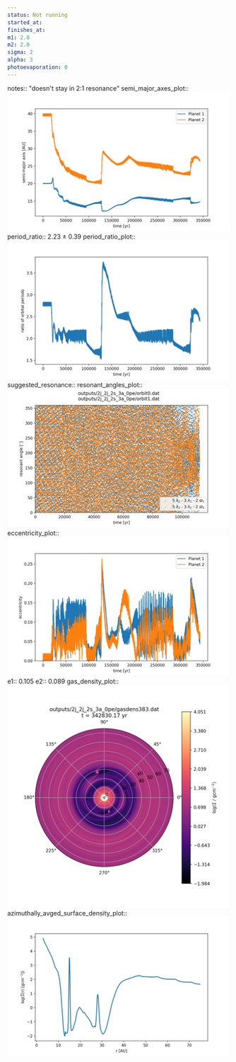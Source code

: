 ```yaml
---
status: Not running
started_at:
finishes_at:
m1: 2.0
m2: 2.0
sigma: 2
alpha: 3
photoevaporation: 0
---
```


notes:: "doesn't stay in 2:1 resonance"
semi_major_axes_plot:: ![semi_major_axes_2j_2j_2s_3a_0pe.png](plots/semi_major_axes/semi_major_axes_2j_2j_2s_3a_0pe.png)
period_ratio:: 2.23 ± 0.39
period_ratio_plot:: ![period_ratio_2j_2j_2s_3a_0pe.png](plots/period_ratio/period_ratio_2j_2j_2s_3a_0pe.png)
suggested_resonance:: 
resonant_angles_plot:: ![resonant_angles_2j_2j_2s_3a_0pe.png](plots/resonant_angles/resonant_angles_2j_2j_2s_3a_0pe.png)
eccentricity_plot:: ![eccentricity_2j_2j_2s_3a_0pe.png](plots/eccentricity/eccentricity_2j_2j_2s_3a_0pe.png)
e1:: 0.105
e2:: 0.089
gas_density_plot:: ![gas_density_2j_2j_2s_3a_0pe.png](plots/gas_density/gas_density_2j_2j_2s_3a_0pe.png)
azimuthally_avged_surface_density_plot:: ![azimuthally_avged_surface_density_2j_2j_2s_3a_0pe.png](plots/azimuthally_avged_surface_density/azimuthally_avged_surface_density_2j_2j_2s_3a_0pe.png)
